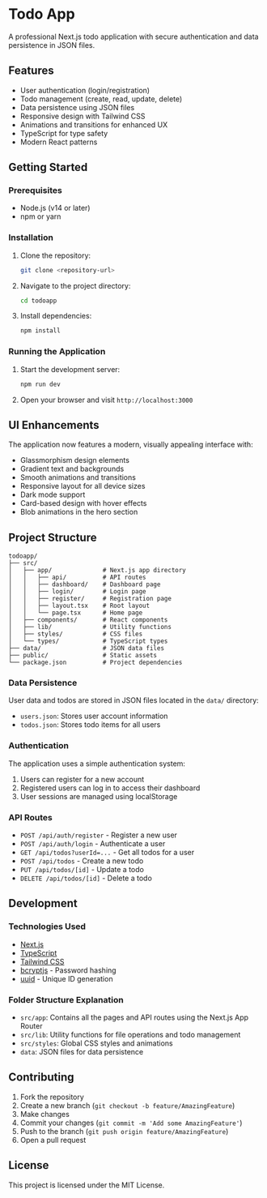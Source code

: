 # Todo App

A professional Next.js todo application with secure authentication and data persistence in JSON files.

## Features

- User authentication (login/registration)
- Todo management (create, read, update, delete)
- Data persistence using JSON files
- Responsive design with Tailwind CSS
- Animations and transitions for enhanced UX
- TypeScript for type safety
- Modern React patterns

## Getting Started

### Prerequisites

- Node.js (v14 or later)
- npm or yarn

### Installation

1. Clone the repository:
   ```bash
   git clone <repository-url>
   ```

2. Navigate to the project directory:
   ```bash
   cd todoapp
   ```

3. Install dependencies:
   ```bash
   npm install
   ```

### Running the Application

1. Start the development server:
   ```bash
   npm run dev
   ```

2. Open your browser and visit `http://localhost:3000`

## UI Enhancements

The application now features a modern, visually appealing interface with:

- Glassmorphism design elements
- Gradient text and backgrounds
- Smooth animations and transitions
- Responsive layout for all device sizes
- Dark mode support
- Card-based design with hover effects
- Blob animations in the hero section

## Project Structure

```
todoapp/
├── src/
│   ├── app/              # Next.js app directory
│   │   ├── api/          # API routes
│   │   ├── dashboard/    # Dashboard page
│   │   ├── login/        # Login page
│   │   ├── register/     # Registration page
│   │   ├── layout.tsx    # Root layout
│   │   └── page.tsx      # Home page
│   ├── components/       # React components
│   ├── lib/              # Utility functions
│   ├── styles/           # CSS files
│   └── types/            # TypeScript types
├── data/                 # JSON data files
├── public/               # Static assets
└── package.json          # Project dependencies
```

### Data Persistence

User data and todos are stored in JSON files located in the `data/` directory:

- `users.json`: Stores user account information
- `todos.json`: Stores todo items for all users

### Authentication

The application uses a simple authentication system:

1. Users can register for a new account
2. Registered users can log in to access their dashboard
3. User sessions are managed using localStorage

### API Routes

- `POST /api/auth/register` - Register a new user
- `POST /api/auth/login` - Authenticate a user
- `GET /api/todos?userId=...` - Get all todos for a user
- `POST /api/todos` - Create a new todo
- `PUT /api/todos/[id]` - Update a todo
- `DELETE /api/todos/[id]` - Delete a todo

## Development

### Technologies Used

- [Next.js](https://nextjs.org/)
- [TypeScript](https://www.typescriptlang.org/)
- [Tailwind CSS](https://tailwindcss.com/)
- [bcryptjs](https://www.npmjs.com/package/bcryptjs) - Password hashing
- [uuid](https://www.npmjs.com/package/uuid) - Unique ID generation

### Folder Structure Explanation

- `src/app`: Contains all the pages and API routes using the Next.js App Router
- `src/lib`: Utility functions for file operations and todo management
- `src/styles`: Global CSS styles and animations
- `data`: JSON files for data persistence

## Contributing

1. Fork the repository
2. Create a new branch (`git checkout -b feature/AmazingFeature`)
3. Make changes
4. Commit your changes (`git commit -m 'Add some AmazingFeature'`)
5. Push to the branch (`git push origin feature/AmazingFeature`)
6. Open a pull request

## License

This project is licensed under the MIT License.